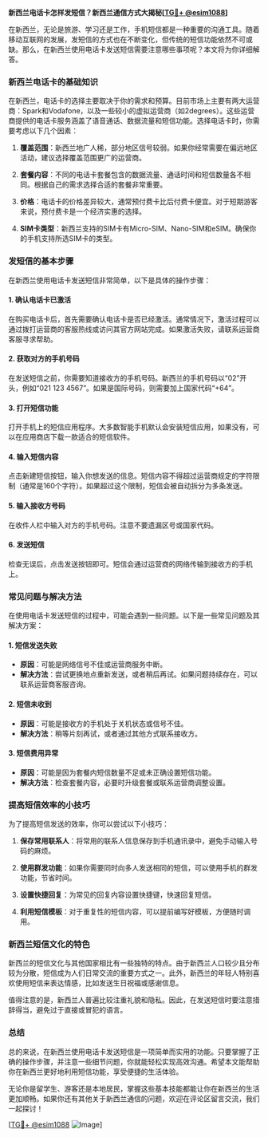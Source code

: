 **新西兰电话卡怎样发短信？新西兰通信方式大揭秘[[TG💪+ @esim1088](https://t.me/s/esim1088)]**

在新西兰，无论是旅游、学习还是工作，手机短信都是一种重要的沟通工具。随着移动互联网的发展，发短信的方式也在不断变化，但传统的短信功能依然不可或缺。那么，在新西兰使用电话卡发送短信需要注意哪些事项呢？本文将为你详细解答。

### 新西兰电话卡的基础知识

在新西兰，电话卡的选择主要取决于你的需求和预算。目前市场上主要有两大运营商：Spark和Vodafone，以及一些较小的虚拟运营商（如2degrees）。这些运营商提供的电话卡服务涵盖了语音通话、数据流量和短信功能。选择电话卡时，你需要考虑以下几个因素：

1. **覆盖范围**：新西兰地广人稀，部分地区信号较弱。如果你经常需要在偏远地区活动，建议选择覆盖范围更广的运营商。
   
2. **套餐内容**：不同的电话卡套餐包含的数据流量、通话时间和短信数量各不相同。根据自己的需求选择合适的套餐非常重要。

3. **价格**：电话卡的价格差异较大，通常预付费卡比后付费卡便宜。对于短期游客来说，预付费卡是一个经济实惠的选择。

4. **SIM卡类型**：新西兰支持的SIM卡有Micro-SIM、Nano-SIM和eSIM。确保你的手机支持所选SIM卡的类型。

### 发短信的基本步骤

在新西兰使用电话卡发送短信非常简单，以下是具体的操作步骤：

#### 1. 确认电话卡已激活
在购买电话卡后，首先需要确认电话卡是否已经激活。通常情况下，激活过程可以通过拨打运营商的客服热线或访问其官方网站完成。如果激活失败，请联系运营商客服寻求帮助。

#### 2. 获取对方的手机号码
在发送短信之前，你需要知道接收方的手机号码。新西兰的手机号码以“02”开头，例如“021 123 4567”。如果是国际号码，则需要加上国家代码“+64”。

#### 3. 打开短信功能
打开手机上的短信应用程序。大多数智能手机默认会安装短信应用，如果没有，可以在应用商店下载一款适合的短信软件。

#### 4. 输入短信内容
点击新建短信按钮，输入你想发送的信息。短信内容不得超过运营商规定的字符限制（通常是160个字符）。如果超过这个限制，短信会被自动拆分为多条发送。

#### 5. 输入接收方号码
在收件人栏中输入对方的手机号码。注意不要遗漏区号或国家代码。

#### 6. 发送短信
检查无误后，点击发送按钮即可。短信会通过运营商的网络传输到接收方的手机上。

### 常见问题与解决方法

在使用电话卡发送短信的过程中，可能会遇到一些问题。以下是一些常见问题及其解决方案：

#### 1. 短信发送失败
- **原因**：可能是网络信号不佳或运营商服务中断。
- **解决方法**：尝试更换地点重新发送，或者稍后再试。如果问题持续存在，可以联系运营商客服咨询。

#### 2. 短信未收到
- **原因**：可能是接收方的手机处于关机状态或信号不佳。
- **解决方法**：稍等片刻再试，或者通过其他方式联系接收方。

#### 3. 短信费用异常
- **原因**：可能是因为套餐内短信数量不足或未正确设置短信功能。
- **解决方法**：检查套餐内容，必要时升级套餐或联系运营商调整设置。

### 提高短信效率的小技巧

为了提高短信发送的效率，你可以尝试以下小技巧：

1. **保存常用联系人**：将常用的联系人信息保存到手机通讯录中，避免手动输入号码的麻烦。

2. **使用群发功能**：如果你需要同时向多人发送相同的短信，可以使用手机的群发功能，节省时间。

3. **设置快捷回复**：为常见的回复内容设置快捷键，快速回复短信。

4. **利用短信模板**：对于重复性的短信内容，可以提前编写好模板，方便随时调用。

### 新西兰短信文化的特色

新西兰的短信文化与其他国家相比有一些独特的特点。由于新西兰人口较少且分布较为分散，短信成为人们日常交流的重要方式之一。此外，新西兰的年轻人特别喜欢使用短信来表达情感，比如发送生日祝福或感谢信息。

值得注意的是，新西兰人普遍比较注重礼貌和隐私。因此，在发送短信时要注意措辞得当，避免过于直接或冒犯的语言。

### 总结

总的来说，在新西兰使用电话卡发送短信是一项简单而实用的功能。只要掌握了正确的操作步骤，并注意一些细节问题，你就能轻松实现高效沟通。希望本文能帮助你在新西兰更好地利用短信功能，享受便捷的生活体验。

无论你是留学生、游客还是本地居民，掌握这些基本技能都能让你在新西兰的生活更加顺畅。如果你还有其他关于新西兰通信的问题，欢迎在评论区留言交流，我们一起探讨！

[[TG💪+ @esim1088](https://t.me/s/esim1088) ![Image](https://i.postimg.cc/4NQfJmqS/Snipaste-2025-05-13-00-14-12.png)]